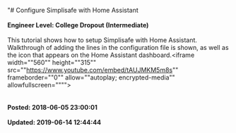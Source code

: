 "# Configure Simplisafe with Home Assistant<br /><br />**Engineer Level: College Dropout (Intermediate)** <br /><br /> This tutorial shows how to setup Simplisafe with Home Assistant. Walkthrough of adding the lines in the configuration file is shown, as well as the icon that appears on the Home Assistant dashboard.<iframe width=""560"" height=""315"" src=""https://www.youtube.com/embed/tAUJMKM5m8s"" frameborder=""0"" allow=""autoplay; encrypted-media"" allowfullscreen=""""></iframe><br /><br /><br />**Posted: 2018-06-05 23:00:01** <br /><br />**Updated: 2019-06-14 12:44:44** <br /><br />
